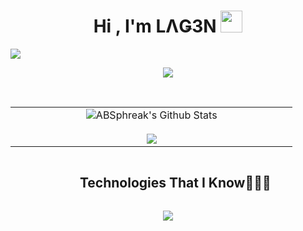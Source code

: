<h1 align="center"><b>Hi , I'm LΛǤ3N </b><img src="https://media.giphy.com/media/hvRJCLFzcasrR4ia7z/giphy.gif" width="35"></h1>
<img src="https://user-images.githubusercontent.com/73097560/115834477-dbab4500-a447-11eb-908a-139a6edaec5c.gif">

<p align="center">
    <img src="https://readme-typing-svg.herokuapp.com?font=Time+New+Roman&color=cyan&size=25&center=true&vCenter=true&width=600&height=100&lines=Self-taught,;Active+Learner,;Love+to+learn+new+stuffs">
</p>

<br>

<p align="center">
<table align="center">
<tr border="none">
<td width="50%" align="center">
    <img align="center" src="https://github-readme-stats.vercel.app/api?username=itsLag3n&include_all_commits=true&count_private=true&show_icons=true&line_height=20&title_color=7A7ADB&icon_color=2234AE&text_color=D3D3D3&bg_color=0,000000,130F40" alt="ABSphreak's Github Stats">
    <br></br>
    <img  src="https://github-readme-streak-stats.herokuapp.com/?user=itsLag3n&theme=dark&hide_border=false" /> 
</td>
</table>
</p>

<div id="user-content-toc">
    <ul align="center">
        <summary><h2 align="center" style="display: inline-block">Technologies That I Know👨🏻‍💻</h2></summary>
    </ul>
</div>
<p align="center">
    <a href="https://skillicons.dev">
        <img src=https://skillicons.dev/icons?i=git,github,html,css,js,ts,nodejs,express,npm,discord,discordjs,postman,py,selenium,anaconda,opencv,mysql,mongodb,linux,arch,debian,kali,windows,vscode,visualstudio,obsidian,regex,robloxstudio&perline=14 />
    </a>
</p>